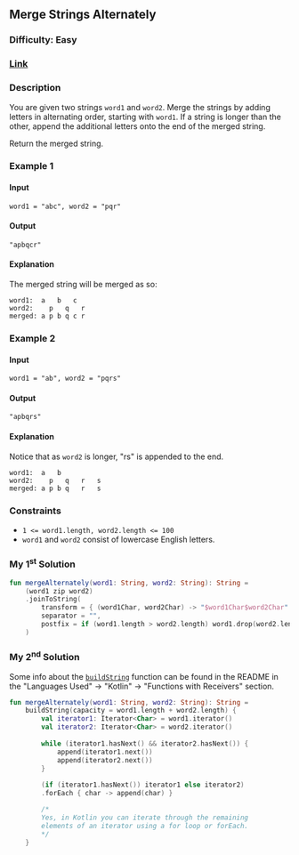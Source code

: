 ## Merge Strings Alternately
### Difficulty: Easy
### [Link](https://leetcode.com/problems/merge-strings-alternately/)

### Description

You are given two strings `word1` and `word2`. Merge the strings by adding letters in alternating order, starting with `word1`. If a string is longer than the other, append the additional letters onto the end of the merged string.

Return the merged string.

### Example 1

#### Input
`word1 = "abc", word2 = "pqr"`

#### Output
`"apbqcr"`

#### Explanation

The merged string will be merged as so:

```
word1:  a   b   c
word2:    p   q   r
merged: a p b q c r
```

### Example 2

#### Input
`word1 = "ab", word2 = "pqrs"`

#### Output
`"apbqrs"`

#### Explanation

Notice that as `word2` is longer, "rs" is appended to the end.

```
word1:  a   b 
word2:    p   q   r   s
merged: a p b q   r   s
```

### Constraints
- `1 <= word1.length, word2.length <= 100`
- `word1` and `word2` consist of lowercase English letters.

### My 1<sup>st</sup> Solution

```kotlin
fun mergeAlternately(word1: String, word2: String): String =
    (word1 zip word2)
    .joinToString(
        transform = { (word1Char, word2Char) -> "$word1Char$word2Char" },
        separator = "",
        postfix = if (word1.length > word2.length) word1.drop(word2.length) else word2.drop(word1.length)
    )
```

### My 2<sup>nd</sup> Solution

Some info about the [`buildString`](https://kotlinlang.org/api/latest/jvm/stdlib/kotlin.text/build-string.html) function can be found in the README in the "Languages Used" -> "Kotlin" -> "Functions with Receivers" section.

```kotlin
fun mergeAlternately(word1: String, word2: String): String =
    buildString(capacity = word1.length + word2.length) {
        val iterator1: Iterator<Char> = word1.iterator()
        val iterator2: Iterator<Char> = word2.iterator()
        
        while (iterator1.hasNext() && iterator2.hasNext()) {
            append(iterator1.next())
            append(iterator2.next())
        }
        
        (if (iterator1.hasNext()) iterator1 else iterator2)
        .forEach { char -> append(char) }

        /*
        Yes, in Kotlin you can iterate through the remaining
        elements of an iterator using a for loop or forEach.
        */
    }
```